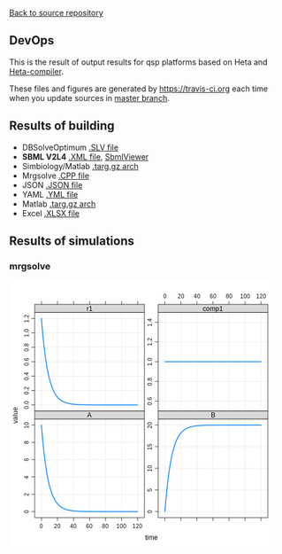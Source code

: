 [Back to source repository](https://github.com/insysbio/heta-case-mini)

## DevOps

This is the result of output results for qsp platforms based on Heta and [Heta-compiler](https://hetalang.github.io/#/heta-compiler/). 

These files and figures are generated by <https://travis-ci.org> each time when you update sources
in [master branch](https://github.com/insysbio/heta-case-mini).

## Results of building
- DBSolveOptimum [.SLV file](./dbsolve/model.slv)
- **SBML V2L4** [.XML file](./sbml.xml), [ SbmlViewer](http://sv.insysbio.com/online/?https://insysbio.github.io/heta-case-mini/sbml.xml)
- Simbiology/Matlab [.targ.gz arch](./simbio.tar.gz)
- Mrgsolve [.CPP file](./mrg.cpp)
- JSON [.JSON file](./json.json)
- YAML [.YML file](./yaml.yml)
- Matlab [.targ.gz arch](./matlab.tar.gz)
- Excel [.XLSX file](./table.xlsx)

## Results of simulations

### mrgsolve
[![fig](./mrg.png)](./mrg.png)
